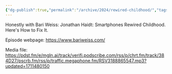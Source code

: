 ```yaml
---
{"dg-publish":true,"permalink":"/archive/2024/rewired-childhood/","tags":["ToListen","podcast"],"noteIcon":"","created":"2024-03-26T06:07:00","updated":"2024-03-26T06:08:00"}
---
```



Honestly with Bari Weiss: Jonathan Haidt: Smartphones Rewired Childhood. Here's How to Fix It.

Episode webpage: https://www.bariweiss.com/

Media file: https://pdst.fm/e/mgln.ai/track/verifi.podscribe.com/rss/p/chrt.fm/track/384D27/pscrb.fm/rss/p/traffic.megaphone.fm/RSV3188865547.mp3?updated=1711480150